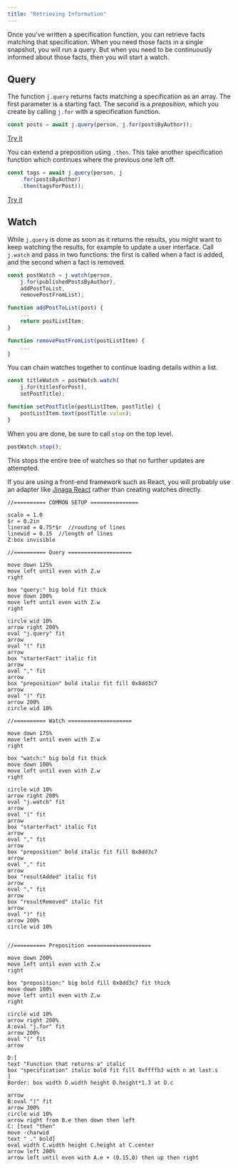 ```yaml
---
title: "Retrieving Information"
---
```


Once you've written a specification function, you can retrieve facts matching that specification.
When you need those facts in a single snapshot, you will run a query.
But when you need to be continuously informed about those facts, then you will start a watch.

## Query

The function `j.query` returns facts matching a specification as an array.
The first parameter is a starting fact.
The second is a *preposition*, which you create by calling `j.for` with a specification function.

```typescript
const posts = await j.query(person, j.for(postsByAuthor));
```

[Try it](/examples/query/successors)

You can extend a preposition using `.then`.
This take another specification function which continues where the previous one left off.

```typescript
const tags = await j.query(person, j
    .for(postsByAuthor)
    .then(tagsForPost));
```

[Try it](/examples/query/successors-of-successors)

## Watch

While `j.query` is done as soon as it returns the results, you might want to keep watching the results, for example to update a user interface.
Call `j.watch` and pass in two functions: the first is called when a fact is added, and the second when a fact is removed.

```typescript
const postWatch = j.watch(person,
    j.for(publishedPostsByAuthor),
    addPostToList,
    removePostFromList);

function addPostToList(post) {
    ...
    return postListItem;
}

function removePostFromList(postListItem) {
    ...
}
```

You can chain watches together to continue loading details within a list.

```typescript
const titleWatch = postWatch.watch(
    j.for(titlesForPost),
    setPostTitle);

function setPostTitle(postListItem, postTitle) {
    postListItem.text(postTitle.value);
}
```

When you are done, be sure to call `stop` on the top level.

```typescript
postWatch.stop();
```

This stops the entire tree of watches so that no further updates are attempted.

If you are using a front-end framework such as React, you will probably use an adapter like [Jinaga React](/documents/jinaga-react/) rather than creating watches directly.

```pikchr
//========== COMMON SETUP ===============

scale = 1.0
$r = 0.2in
linerad = 0.75*$r  //rouding of lines
linewid = 0.15  //length of lines
Z:box invisible

//========== Query ====================

move down 125%
move left until even with Z.w
right

box "query:" big bold fit thick
move down 100%
move left until even with Z.w
right

circle wid 10%
arrow right 200%
oval "j.query" fit
arrow
oval "(" fit
arrow
box "starterFact" italic fit
arrow
oval "," fit
arrow
box "preposition" bold italic fit fill 0x8dd3c7
arrow
oval ")" fit
arrow 200%
circle wid 10%

//========== Watch ====================

move down 175%
move left until even with Z.w
right

box "watch:" big bold fit thick
move down 100%
move left until even with Z.w
right

circle wid 10%
arrow right 200%
oval "j.watch" fit
arrow
oval "(" fit
arrow
box "starterFact" italic fit
arrow
oval "," fit
arrow
box "preposition" bold italic fit fill 0x8dd3c7
arrow
oval "," fit
arrow
box "resultAdded" italic fit
arrow
oval "," fit
arrow
box "resultRemoved" italic fit
arrow
oval ")" fit
arrow 200%
circle wid 10%


//========== Preposition ====================

move down 200%
move left until even with Z.w
right

box "preposition:" big bold fill 0x8dd3c7 fit thick
move down 100%
move left until even with Z.w
right

circle wid 10%
arrow right 200%
A:oval "j.for" fit
arrow 200%
oval "(" fit
arrow

D:[
text "Function that returns a" italic
box "specification" italic bold fit fill 0xffffb3 with n at last.s
]
Border: box width D.width height D.height*1.3 at D.c

arrow
B:oval ")" fit
arrow 300%
circle wid 10%
arrow right from B.e then down then left
C: [text "then"
move -charwid
text " ." bold]
oval width C.width height C.height at C.center
arrow left 200%
arrow left until even with A.e + (0.15,0) then up then right
```
